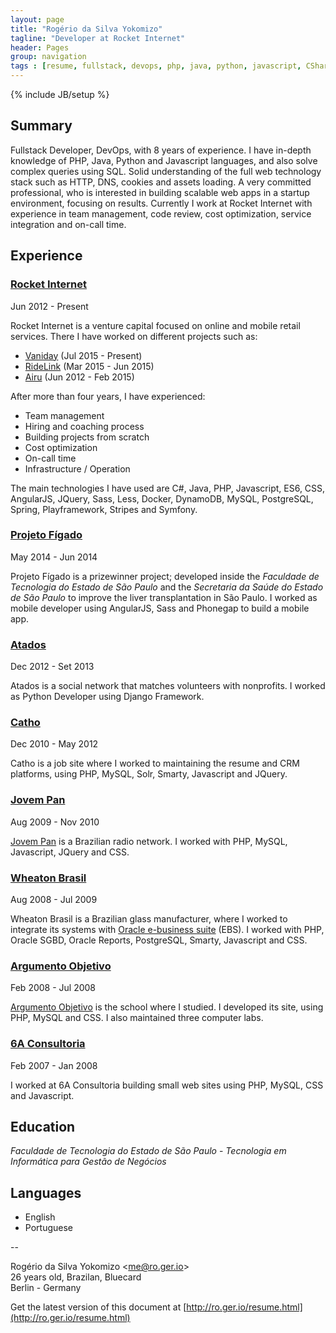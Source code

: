 ```yaml
---
layout: page
title: "Rogério da Silva Yokomizo"
tagline: "Developer at Rocket Internet"
header: Pages
group: navigation
tags : [resume, fullstack, devops, php, java, python, javascript, CSharp]
---
```

{% include JB/setup %}

## Summary

Fullstack Developer, DevOps, with 8 years of experience. I have in-depth knowledge of PHP, Java, Python and Javascript languages, and also solve complex queries using SQL.
Solid understanding of the full web technology stack such as HTTP, DNS, cookies and assets loading.
A very committed professional, who is interested in building scalable web apps in a startup environment, focusing on results.
Currently I work at Rocket Internet with experience in team management, code review, cost optimization, service integration and on-call time.


## Experience

### [Rocket Internet](https://www.rocket-internet.com)

<div class="date">
  <span>Jun 2012 - Present</span>
</div>

Rocket Internet is a venture capital focused on online and mobile retail services. There I have worked on different projects such as:

 * [Vaniday](http://vaniday.com) (Jul 2015 - Present)
 * [RideLink](https://ridelink.com/) (Mar 2015 - Jun 2015)
 * [Airu](http://www.airu.com.br) (Jun 2012 - Feb 2015)

After more than four years, I have experienced:

 * Team management
 * Hiring and coaching process
 * Building projects from scratch
 * Cost optimization
 * On-call time
 * Infrastructure / Operation

The main technologies I have used are C#, Java, PHP, Javascript, ES6, CSS, AngularJS, JQuery, Sass, Less, Docker, DynamoDB, MySQL, PostgreSQL, Spring, Playframework, Stripes and Symfony.


### [Projeto Fígado](http://etransplante.com.br/)

<div class="date">
  <span>May 2014 - Jun 2014</span>
</div>

Projeto Fígado is a prizewinner project; developed inside the *Faculdade de Tecnologia do Estado de São Paulo* and the *Secretaria da Saúde do Estado de São Paulo* to improve the liver transplantation in São Paulo. I worked as mobile developer using AngularJS, Sass and Phonegap to build a mobile app.


### [Atados](http://www.atados.com.br)

<div class="date">
  <span>Dec 2012 - Set 2013</span>
</div>

Atados is a social network that matches volunteers with nonprofits. I worked as Python Developer using Django Framework.


### [Catho](http://www.catho.com.br)

<div class="date">
  <span>Dec 2010 - May 2012</span>
</div>

Catho is a job site where I worked to maintaining the resume and CRM platforms, using PHP, MySQL, Solr, Smarty, Javascript and JQuery.


### [Jovem Pan](http://jp.com.br)

<div class="date">
  <span>Aug 2009 - Nov 2010</span>
</div>

[Jovem Pan](http://jp.com.br) is a Brazilian radio network. I worked with PHP, MySQL, Javascript, JQuery and CSS.


### [Wheaton Brasil](http://www.wheatonbrasil.com.br)

<div class="date">
  <span>Aug 2008 - Jul 2009</span>
</div>

Wheaton Brasil is a Brazilian glass manufacturer, where I worked to integrate its systems with [Oracle e-business suite](http://www.oracle.com/br/products/applications/ebusiness/overview/index.html) (EBS). I worked with PHP, Oracle SGBD, Oracle Reports, PostgreSQL, Smarty, Javascript and CSS.


### [Argumento Objetivo](http://argumento.com.br)

<div class="date">
  <span>Feb 2008 - Jul 2008</span>
</div>

[Argumento Objetivo](http://argumento.com.br) is the school where I studied. I developed its site, using PHP, MySQL and CSS. I also maintained three computer labs.


### [6A Consultoria](http://www.6a.com.br)

<div class="date">
  <span>Feb 2007 - Jan 2008</span>
</div>

I worked at 6A Consultoria building small web sites using PHP, MySQL, CSS and Javascript.


## Education

*Faculdade de Tecnologia do Estado de São Paulo* - *Tecnologia em Informática para Gestão de Negócios*


## Languages

 * English
 * Portuguese


--

Rogério da Silva Yokomizo &lt;[me@ro.ger.io](mailto:me@ro.ger.io)&gt;<br>
26 years old, Brazilan, Bluecard<br>
Berlin - Germany<br>

Get the latest version of this document at [http://ro.ger.io/resume.html](http://ro.ger.io/resume.html)
